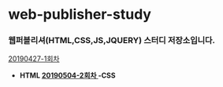 # web-publisher-study
<h3>웹퍼블리셔(HTML,CSS,JS,JQUERY) 스터디 저장소입니다.</h3>

<a href="https://github.com/kwonkjy/webpublishstudy/blob/master/20190427_1st"> 20190427-1회차 </a> <b>
  - HTML
<a href="" > 20190504-2회차 </a> <b> 
  -CSS

